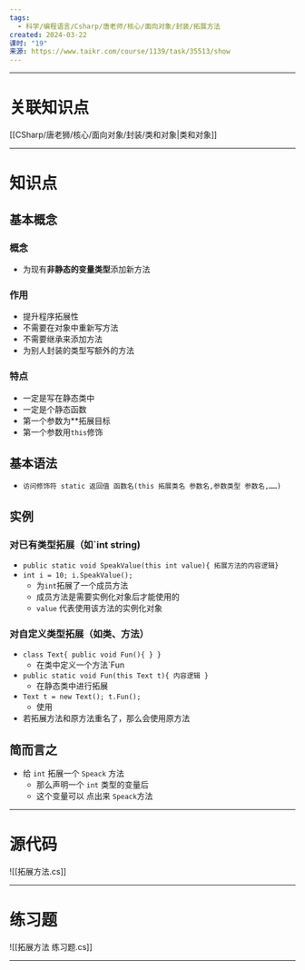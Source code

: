 ```yaml
---
tags:
  - 科学/编程语言/Csharp/唐老师/核心/面向对象/封装/拓展方法
created: 2024-03-22
课时: "19"
来源: https://www.taikr.com/course/1139/task/35513/show
---
```


---
# 关联知识点

[[CSharp/唐老狮/核心/面向对象/封装/类和对象|类和对象]]

---
# 知识点

## 基本概念

### 概念

- 为现有**非静态的变量类型**添加新方法
### 作用

- 提升程序拓展性
- 不需要在对象中重新写方法
- 不需要继承来添加方法
- 为别人封装的类型写额外的方法
### 特点

- 一定是写在静态类中
- 一定是个静态函数
- 第一个参数为**拓展目标
- 第一个参数用`this`修饰
## 基本语法

- `访问修饰符 static 返回值 函数名(this 拓展类名 参数名,参数类型 参数名,……)`
## 实例

### 对已有类型拓展（如`int string)

- `public static void SpeakValue(this int value){ 拓展方法的内容逻辑}`
- `int i = 10; i.SpeakValue();`
	- 为`int`拓展了一个成员方法
	- 成员方法是需要实例化对象后才能使用的
	- `value` 代表使用该方法的实例化对象
### 对自定义类型拓展（如类、方法）

- `class Text{ public void Fun(){ } }`
	- 在类中定义一个方法`Fun
- `public static void Fun(this Text t){ 内容逻辑 }`
	- 在静态类中进行拓展
- `Text t = new Text(); t.Fun();`
	- 使用
- 若拓展方法和原方法重名了，那么会使用原方法
## 简而言之

- 给 `int` 拓展一个 `Speack` 方法
	- 那么声明一个 `int` 类型的变量后
	- 这个变量可以 点出来 `Speack`方法

---
# 源代码


![[拓展方法.cs]]


---
# 练习题

![[拓展方法 练习题.cs]]

---

